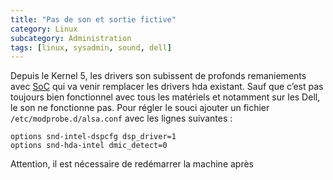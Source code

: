 ```yaml
---
title: "Pas de son et sortie fictive"
category: Linux
subcategory: Administration
tags: [linux, sysadmin, sound, dell]
---
```


Depuis le Kernel 5, les drivers son subissent de profonds remaniements avec [SoC](https://www.kernel.org/doc/html/latest/sound/soc/overview.html) qui va venir remplacer les drivers hda existant. Sauf que c’est pas toujours bien fonctionnel avec tous les matériels et notamment sur les Dell, le son ne fonctionne pas. Pour régler le souci ajouter un fichier `/etc/modprobe.d/alsa.conf` avec les lignes suivantes :

```
options snd-intel-dspcfg dsp_driver=1
options snd-hda-intel dmic_detect=0
```

Attention, il est nécessaire de redémarrer la machine après
